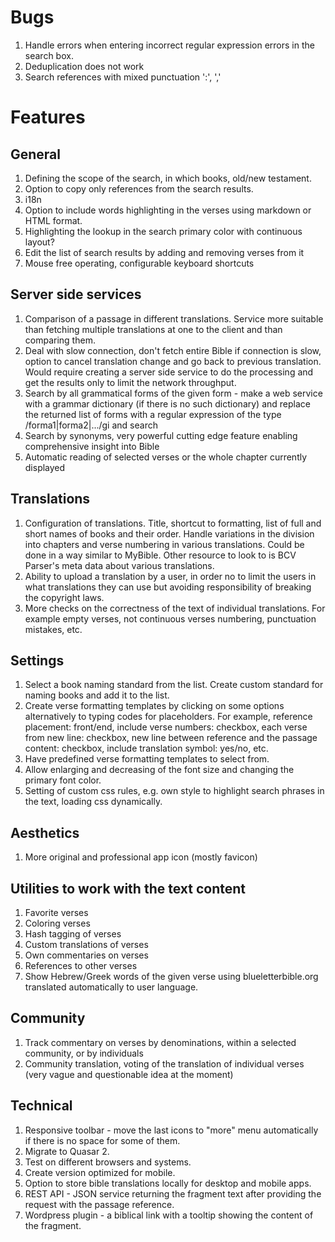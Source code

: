 # Bugs
1. Handle errors when entering incorrect regular expression errors in the search box.
2. Deduplication does not work
3. Search references with mixed punctuation ':', ','

# Features

## General
1. Defining the scope of the search, in which books, old/new testament.
1. Option to copy only references from the search results.
1. i18n
1. Option to include words highlighting in the verses using markdown or HTML format.
1. Highlighting the lookup in the search primary color with continuous layout?
1. Edit the list of search results by adding and removing verses from it
1. Mouse free operating, configurable keyboard shortcuts

## Server side services
1. Comparison of a passage in different translations. Service more suitable than fetching multiple translations at one to the client and than comparing them.
1. Deal with slow connection, don't fetch entire Bible if connection is slow, option to cancel translation change and go back to previous translation. Would require creating a server side service to do the processing and get the results only to limit the network throughput.
1. Search by all grammatical forms of the given form - make a web service with a grammar dictionary (if there is no such dictionary) and replace the returned list of forms with a regular expression of the type /forma1|forma2|.../gi and search
1. Search by synonyms, very powerful cutting edge feature enabling comprehensive insight into Bible
1. Automatic reading of selected verses or the whole chapter currently displayed <scrip src = "https://code.responsivevoice.org/responsivevoice.js?key=q6z8KdWa"/>

## Translations
1. Configuration of translations. Title, shortcut to formatting, list of full and short names of books and their order. Handle variations in the division into chapters and verse numbering in various translations. Could be done in a way similar to MyBible. Other resource to look to is BCV Parser's meta data about various translations.
2. Ability to upload a translation by a user, in order no to limit the users in what translations they can use but avoiding responsibility of breaking the copyright laws. 
3. More checks on the correctness of the text of individual translations. For example empty verses, not continuous verses numbering, punctuation mistakes, etc. 

## Settings
1. Select a book naming standard from the list. Create custom standard for naming books and add it to the list.
2. Create verse formatting templates by clicking on some options alternatively to typing codes for placeholders. For example, reference placement: front/end, include verse numbers: checkbox, each verse from new line: checkbox, new line between reference and the passage content: checkbox, include translation symbol: yes/no, etc.
3. Have predefined verse formatting templates to select from.
3. Allow enlarging and decreasing of the font size and changing the primary font color.
4. Setting of custom css rules, e.g. own style to highlight search phrases in the text, loading css dynamically. 

## Aesthetics
1. More original and professional app icon (mostly favicon)

## Utilities to work with the text content
1. Favorite verses
2. Coloring verses
3. Hash tagging of verses
4. Custom translations of verses
5. Own commentaries on verses
6. References to other verses
7. Show Hebrew/Greek words of the given verse using blueletterbible.org translated automatically to user language.

## Community
1. Track commentary on verses by denominations, within a selected community, or by individuals
2. Community translation, voting of the translation of individual verses (very vague and questionable idea at the moment)

## Technical
1. Responsive toolbar - move the last icons to "more" menu automatically if there is no space for some of them.
2. Migrate to Quasar 2.
3. Test on different browsers and systems. 
4. Create version optimized for mobile.
4. Option to store bible translations locally for desktop and mobile apps.
5. REST API - JSON service returning the fragment text after providing the request with the passage reference.
6. Wordpress plugin - a biblical link with a tooltip showing the content of the fragment.
